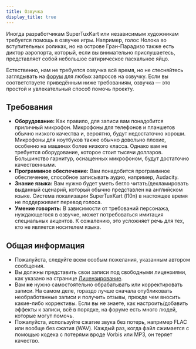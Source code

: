 ```yaml
---
title: Озвучка
display_title: true
---
```

Иногда разработчикам SuperTuxKart или независимым художникам требуется помощь в озвучке игры. Например, голос Нолока во вступительных роликах, но на острове Гран-Парадизо также есть диктор аэропорта, который, если вы внимательно прислушаетесь, представляет собой небольшое сатирическое пасхальное яйцо.

Естественно, нам не требуется озвучка всё время, но не стесняйтесь заглядывать на [форум](https://forum.freegamedev.net/viewforum.php?f=16 ) для любых запросов на озвучку. Если вы соответствуете приведённым ниже требованиям, озвучка — это простой и увлекательный способ помочь проекту.

## Требования

* **Оборудование:** Как правило, для записи вам понадобится приличный микрофон. Микрофоны для телефонов и планшетов обычно низкого качества и, вероятно, будут недостаточно хороши. Микрофоны для ноутбуков также обычно довольно плохие, особенно на машинах более низкого класса. Однако вам не требуется оборудование, которое стоит тысячи долларов. Большинство гарнитур, оснащенных микрофоном, будут достаточно качественными.
* **Программное обеспечение:** Вам понадобится программное обеспечение, способное записывать аудио, например, Audacity.
* **Знание языка:** Вам нужно будет уметь бегло читать/декламировать выданный сценарий, который обычно представлен на английском языке. Система локализации SuperTuxKart (l10n) в настоящее время не поддерживает перевод голоса.
* **Умение говорить:** В зависимости от требований персонажа, нуждающегося в озвучке, может потребоваться имитация специальных акцентов. К сожалению, это усложняет речь для тех, кто не является носителем языка.

## Общая информация

* Пожалуйста, следуйте всем особым пожелания, указанным автором сообщения.
* Вы должны представить свои записи под свободными лицензиями, как указано на странице [Лицензирование](Licensing).
* Вам **не** нужно самостоятельно обрабатывать или корректировать записи. На самом деле, гораздо лучше сначала опубликовать необработанные записи и получить отзывы, прежде чем вносить какие-либо коррективы. Если вы не знаете, как настроить/добавить эффекты к записи, всё в порядке, на форуме есть много людей, которые могут помочь.
* Пожалуйста, используйте сжатие звука без потерь, например FLAC или вообще без сжатия (WAV). Каждый раз, когда файл сжимается с помощью кодека с потерями вроде Vorbis или MP3, он теряет качество.
